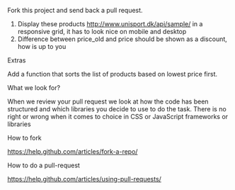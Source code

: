 Fork this project and send back a pull request.

1. Display these products http://www.unisport.dk/api/sample/ in a responsive grid, it has to look nice on mobile and desktop
2. Difference between price_old and price should be shown as a discount, how is up to you

Extras

Add a function that sorts the list of products based on lowest price first.

What we look for?

When we review your pull request we look at how the code has been structured and which libraries you decide to use to do the task. There is no right or wrong when it comes to choice in CSS or JavaScript frameworks or libraries

How to fork

https://help.github.com/articles/fork-a-repo/ 

How to do a pull-request

https://help.github.com/articles/using-pull-requests/

